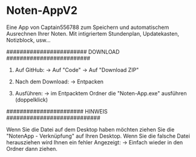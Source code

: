 # Noten-AppV2
Eine App von Captain556788 zum Speichern und automatischem Ausrechnen Ihrer Noten.
Mit intigriertem Stundenplan, Updatekasten, Notizblock, usw...

######################## DOWNLOAD #########################

1. Auf GitHub:
	-> Auf "Code"
	-> Auf "Download ZIP"

2. Nach dem Download:
	-> Entpacken

3. Ausführen:
	-> im Entpacktem Ordner die "Noten-App.exe" ausführen (doppelklick)


####################### HINWEIS ############################

Wenn Sie die Datei auf dem Desktop haben möchten ziehen Sie die "NotenApp - Verknüpfung" auf Ihren Desktop.
Wenn Sie die falsche Datei herausziehen wird Ihnen ein fehler Angezeigt:
	-> Einfach wieder in den Ordner dann ziehen.



